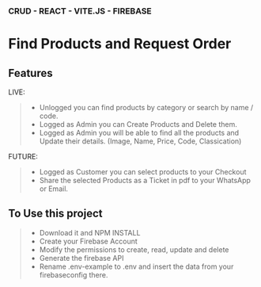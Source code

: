 ### CRUD - REACT - VITE.JS - FIREBASE
# Find Products and Request Order
## Features

LIVE:
> - Unlogged you can find products by category or search by name / code.
> - Logged as Admin you can Create Products and Delete them.
> - Logged as Admin you will be able to find all the products and Update their details. (Image, Name, Price, Code, Classication)

FUTURE:
> - Logged as Customer you can select products to your Checkout
> - Share the selected Products as a Ticket in pdf to your WhatsApp or Email.

## To Use this project
> - Download it and NPM INSTALL
> - Create your Firebase Account
> - Modify the permissions to create, read, update and delete
> - Generate the firebase API
> - Rename .env-example to .env and insert the data from your firebaseconfig there.